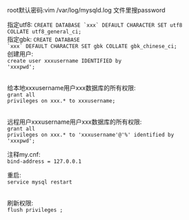 root默认密码:vim /var/log/mysqld.log 文件里搜password<br/>

指定utf8:
<code>CREATE DATABASE \`xxx\` DEFAULT CHARACTER SET utf8 COLLATE utf8_general_ci;</code><br/>
指定gbk:
<code>CREATE DATABASE \`xxx\` DEFAULT CHARACTER SET gbk COLLATE gbk_chinese_ci;</code>
<br/>
创建用户: <br/>
<code>create user xxxusername IDENTIFIED by 'xxxpwd';</code><br/><br/>

给本地xxxusername用户xxx数据库的所有权限:<br/>
<code>grant all privileges on xxx.*  to xxxusername;</code><br/><br/>

远程用户xxxusername用户xxx数据库的所有权限: <br/>
<code>grant all privileges on xxx.* to 'xxxusername'@'%' identified by 'xxxpwd';</code><br/>

注释my.cnf: <br/>
<code>bind-address = 127.0.0.1</code><br/>

重启:<br/>
<code>service mysql restart</code>
<br/><br/>

刷新权限:<br/>
<code>flush  privileges ;</code><br/><br/>
